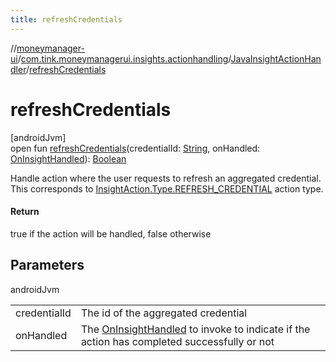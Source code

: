 ```yaml
---
title: refreshCredentials
---
```

//[moneymanager-ui](../../../index.html)/[com.tink.moneymanagerui.insights.actionhandling](../index.html)/[JavaInsightActionHandler](index.html)/[refreshCredentials](refresh-credentials.html)



# refreshCredentials



[androidJvm]\
open fun [refreshCredentials](refresh-credentials.html)(credentialId: [String](https://kotlinlang.org/api/latest/jvm/stdlib/kotlin/-string/index.html), onHandled: [OnInsightHandled](../../com.tink.moneymanagerui.insights.actionhandling.callbacks/-on-insight-handled/index.html)): [Boolean](https://kotlinlang.org/api/latest/jvm/stdlib/kotlin/-boolean/index.html)



Handle action where the user requests to refresh an aggregated credential. This corresponds to [InsightAction.Type.REFRESH_CREDENTIAL](../../com.tink.model.insights/-insight-action/-type/-r-e-f-r-e-s-h_-c-r-e-d-e-n-t-i-a-l/index.html) action type.



#### Return



true if the action will be handled, false otherwise



## Parameters


androidJvm

| | |
|---|---|
| credentialId | The id of the aggregated credential |
| onHandled | The [OnInsightHandled](../../com.tink.moneymanagerui.insights.actionhandling.callbacks/-on-insight-handled/index.html) to invoke to indicate if the action has completed successfully or not |




